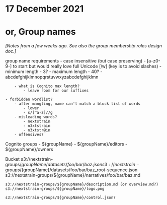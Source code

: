 # 17 December 2021
# or, Group names

_[Notes from a few weeks ago.  See also the group membership roles design doc.]_

group name requirements
    - case insensitive (but case preserving)
    - [a-z0-9-] to start but would really love full Unicode [\w] (key is to avoid slashes)
    - minimum length
        - 3?
    - maximum length
        - 40?
        - abcdefghijklmnopqrstuvwxyzabcdefghijklmn

        - what is Cognito max length?
            - leave room for our suffixes

    - forbidden wordlist?
        - after mangling, name can't match a block list of words
            - lower
            - s/[^a-z]//g
        - misleading words?
            - nextstrain
            - n3xtstrain
            - n3xtstr@in
        - offensives?

Cognito groups
    - ${groupName}
    - ${groupName}/editors
    - ${groupName}/owners


Bucket
    s3://nextstrain-groups/${groupName}/datasets/foo/bar/baz.json
    s3://nextstrain-groups/${groupName}/datasets/foo/bar/baz_root-sequence.json
    s3://nextstrain-groups/${groupName}/narratives/foo/bar/baz.md

    s3://nextstrain-groups/${groupName}/description.md (or overview.md?)
    s3://nextstrain-groups/${groupName}/logo.png

    s3://nextstrain-groups/${groupName}/control.json?
